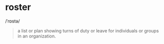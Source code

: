 # roster

/ˈrɒstə/

> a list or plan showing turns of duty or leave for individuals or groups in an organization.
